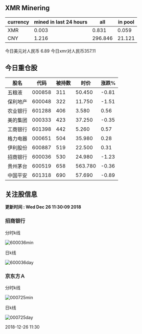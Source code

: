 ## XMR Minering

|currency|mined in last 24 hours|all|in pool|
|---|---|---|---|
|XMR|0.003|0.831|0.059|
|CNY|1.216|296.846|21.121|

今日美元对人民币 6.89	今日xmr对人民币357.11


## 今日重仓股 

|股名|代码|被持数|时价|涨跌%|
|---|---|---|---|---|
|五粮液|000858|311|50.450|-0.81|
|保利地产|600048|322|11.750|-1.51|
|农业银行|601288|406|3.580|0.56|
|美的集团|000333|423|37.250|-0.35|
|工商银行|601398|442|5.260|0.57|
|格力电器|000651|504|35.980|0.28|
|伊利股份|600887|519|22.500|0.31|
|招商银行|600036|530|24.980|-1.23|
|贵州茅台|600519|658|563.780|-0.36|
|中国平安|601318|690|57.690|-0.89|

## 关注股信息
**更新时间 : Wed Dec 26 11:30:09 2018**
### 招商银行 
分时k线

![600036min](http://image.sinajs.cn/newchart/min/n/sh600036.gif)

日k线

![600036day](http://image.sinajs.cn/newchart/daily/n/sh600036.gif)

### 京东方Ａ 
分时k线

![000725min](http://image.sinajs.cn/newchart/min/n/sz000725.gif)

日k线

![000725day](http://image.sinajs.cn/newchart/daily/n/sz000725.gif)

2018-12-26 11:30